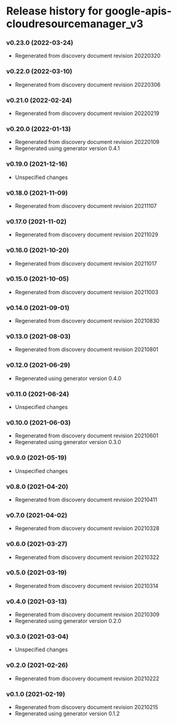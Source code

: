 # Release history for google-apis-cloudresourcemanager_v3

### v0.23.0 (2022-03-24)

* Regenerated from discovery document revision 20220320

### v0.22.0 (2022-03-10)

* Regenerated from discovery document revision 20220306

### v0.21.0 (2022-02-24)

* Regenerated from discovery document revision 20220219

### v0.20.0 (2022-01-13)

* Regenerated from discovery document revision 20220109
* Regenerated using generator version 0.4.1

### v0.19.0 (2021-12-16)

* Unspecified changes

### v0.18.0 (2021-11-09)

* Regenerated from discovery document revision 20211107

### v0.17.0 (2021-11-02)

* Regenerated from discovery document revision 20211029

### v0.16.0 (2021-10-20)

* Regenerated from discovery document revision 20211017

### v0.15.0 (2021-10-05)

* Regenerated from discovery document revision 20211003

### v0.14.0 (2021-09-01)

* Regenerated from discovery document revision 20210830

### v0.13.0 (2021-08-03)

* Regenerated from discovery document revision 20210801

### v0.12.0 (2021-06-29)

* Regenerated using generator version 0.4.0

### v0.11.0 (2021-06-24)

* Unspecified changes

### v0.10.0 (2021-06-03)

* Regenerated from discovery document revision 20210601
* Regenerated using generator version 0.3.0

### v0.9.0 (2021-05-19)

* Unspecified changes

### v0.8.0 (2021-04-20)

* Regenerated from discovery document revision 20210411

### v0.7.0 (2021-04-02)

* Regenerated from discovery document revision 20210328

### v0.6.0 (2021-03-27)

* Regenerated from discovery document revision 20210322

### v0.5.0 (2021-03-19)

* Regenerated from discovery document revision 20210314

### v0.4.0 (2021-03-13)

* Regenerated from discovery document revision 20210309
* Regenerated using generator version 0.2.0

### v0.3.0 (2021-03-04)

* Unspecified changes

### v0.2.0 (2021-02-26)

* Regenerated from discovery document revision 20210222

### v0.1.0 (2021-02-19)

* Regenerated from discovery document revision 20210215
* Regenerated using generator version 0.1.2

